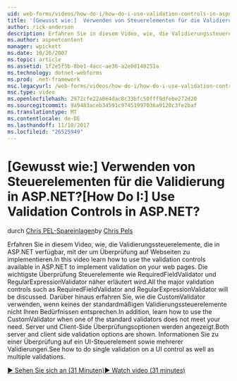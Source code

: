 ```yaml
---
uid: web-forms/videos/how-do-i/how-do-i-use-validation-controls-in-aspnet
title: '[Gewusst wie:]  Verwenden von Steuerelementen für die Validierung in ASP.NET? | Microsoft-Dokumentation'
author: rick-anderson
description: Erfahren Sie in diesem Video, wie, die Validierungssteuerelemente, die in ASP.NET verfügbar, mit der um Überprüfung auf Webseiten zu implementieren. Die wichtigste Überprüfung steuert z. B....
ms.author: aspnetcontent
manager: wpickett
ms.date: 10/26/2007
ms.topic: article
ms.assetid: 1f2e5f5b-8be1-4acc-ae36-a2e0d140251a
ms.technology: dotnet-webforms
ms.prod: .net-framework
msc.legacyurl: /web-forms/videos/how-do-i/how-do-i-use-validation-controls-in-aspnet
msc.type: video
ms.openlocfilehash: 2972cfe22a0e4dac8c33bfc50fff9dfebe272d20
ms.sourcegitcommit: 9a9483aceb34591c97451997036a9120c3fe2baf
ms.translationtype: MT
ms.contentlocale: de-DE
ms.lasthandoff: 11/10/2017
ms.locfileid: "26525949"
---
```

<a name="how-do-i--use-validation-controls-in-aspnet"></a><span data-ttu-id="55cdd-105">[Gewusst wie:]  Verwenden von Steuerelementen für die Validierung in ASP.NET?</span><span class="sxs-lookup"><span data-stu-id="55cdd-105">[How Do I:]  Use Validation Controls in ASP.NET?</span></span>
====================
<span data-ttu-id="55cdd-106">durch [Chris PEL-Spareinlagen](https://twitter.com/chrispels)</span><span class="sxs-lookup"><span data-stu-id="55cdd-106">by [Chris Pels](https://twitter.com/chrispels)</span></span>

<span data-ttu-id="55cdd-107">Erfahren Sie in diesem Video, wie, die Validierungssteuerelemente, die in ASP.NET verfügbar, mit der um Überprüfung auf Webseiten zu implementieren.</span><span class="sxs-lookup"><span data-stu-id="55cdd-107">In this video learn how to use the validation controls available in ASP.NET to implement validation on your web pages.</span></span> <span data-ttu-id="55cdd-108">Die wichtigste Überprüfung Steuerelemente wie RequiredFieldValidator und RegularExpressionValidator näher erläutert wird.</span><span class="sxs-lookup"><span data-stu-id="55cdd-108">All the major validation controls such as RequiredFieldValidator and RegularExpressionValidator will be discussed.</span></span> <span data-ttu-id="55cdd-109">Darüber hinaus erfahren Sie, wie die CustomValidator verwenden, wenn keines der standardmäßigen Validierungssteuerelemente nicht Ihren Bedürfnissen entsprechen.</span><span class="sxs-lookup"><span data-stu-id="55cdd-109">In addition, learn how to use the CustomValidator when one of the standard validators does not meet your need.</span></span> <span data-ttu-id="55cdd-110">Server und Client-Side Überprüfungsoptionen werden angezeigt.</span><span class="sxs-lookup"><span data-stu-id="55cdd-110">Both server and client side validation options are shown.</span></span> <span data-ttu-id="55cdd-111">Informationen Sie zu einer Überprüfung auf ein UI-Steuerelement sowie mehrerer Validierungen.</span><span class="sxs-lookup"><span data-stu-id="55cdd-111">See how to do single validation on a UI control as well as multiple validations.</span></span>

[<span data-ttu-id="55cdd-112">&#9654; Sehen Sie sich an (31 Minuten)</span><span class="sxs-lookup"><span data-stu-id="55cdd-112">&#9654; Watch video (31 minutes)</span></span>](https://channel9.msdn.com/Blogs/ASP-NET-Site-Videos/how-do-i-use-validation-controls-in-aspnet)
